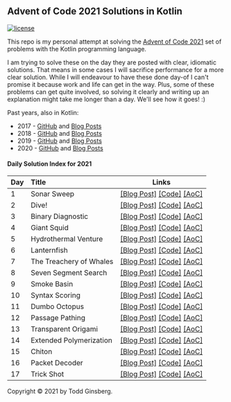 ## Advent of Code 2021 Solutions in Kotlin

[![license](https://img.shields.io/github/license/tginsberg/advent-2021-kotlin)]()

This repo is my personal attempt at solving the [Advent of Code 2021](http://adventofcode.com/2021) set of problems with the Kotlin programming language.

I am trying to solve these on the day they are posted with clear, idiomatic solutions. That means in some cases I will sacrifice performance for a more clear solution. While I will endeavour to have these done day-of I can't promise it because work and life can get in the way. Plus, some of these problems can get quite involved, so solving it clearly and writing up an explanation might take me longer than a day. We'll see how it goes! :)

Past years, also in Kotlin:
 * 2017 - [GitHub](https://github.com/tginsberg/advent-2017-kotlin/) and [Blog Posts](https://todd.ginsberg.com/post/advent-of-code/2017/)
 * 2018 - [GitHub](https://github.com/tginsberg/advent-2018-kotlin/) and [Blog Posts](https://todd.ginsberg.com/post/advent-of-code/2018/)
 * 2019 - [GitHub](https://github.com/tginsberg/advent-2019-kotlin/) and [Blog Posts](https://todd.ginsberg.com/post/advent-of-code/2019/)
 * 2020 - [GitHub](https://github.com/tginsberg/advent-2020-kotlin/) and [Blog Posts](https://todd.ginsberg.com/post/advent-of-code/2020/)

#### Daily Solution Index for 2021
| Day | Title                   | Links                                                                                                                                                                                                                                              |
|-----|:------------------------|----------------------------------------------------------------------------------------------------------------------------------------------------------------------------------------------------------------------------------------------------|
| 1   | Sonar Sweep             | [\[Blog Post\]](https://todd.ginsberg.com/post/advent-of-code/2021/day1/) [\[Code\]](https://github.com/tginsberg/advent-2021-kotlin/blob/master/src/main/kotlin/com/ginsberg/advent2021/Day01.kt) [\[AoC\]](http://adventofcode.com/2021/day/1)   |
| 2   | Dive!                   | [\[Blog Post\]](https://todd.ginsberg.com/post/advent-of-code/2021/day2/) [\[Code\]](https://github.com/tginsberg/advent-2021-kotlin/blob/master/src/main/kotlin/com/ginsberg/advent2021/Day02.kt) [\[AoC\]](http://adventofcode.com/2021/day/2)   |
| 3   | Binary Diagnostic       | [\[Blog Post\]](https://todd.ginsberg.com/post/advent-of-code/2021/day3/) [\[Code\]](https://github.com/tginsberg/advent-2021-kotlin/blob/master/src/main/kotlin/com/ginsberg/advent2021/Day03.kt) [\[AoC\]](http://adventofcode.com/2021/day/3)   |
| 4   | Giant Squid             | [\[Blog Post\]](https://todd.ginsberg.com/post/advent-of-code/2021/day4/) [\[Code\]](https://github.com/tginsberg/advent-2021-kotlin/blob/master/src/main/kotlin/com/ginsberg/advent2021/Day04.kt) [\[AoC\]](http://adventofcode.com/2021/day/4)   |
| 5   | Hydrothermal Venture    | [\[Blog Post\]](https://todd.ginsberg.com/post/advent-of-code/2021/day5/) [\[Code\]](https://github.com/tginsberg/advent-2021-kotlin/blob/master/src/main/kotlin/com/ginsberg/advent2021/Day05.kt) [\[AoC\]](http://adventofcode.com/2021/day/5)   |
| 6   | Lanternfish             | [\[Blog Post\]](https://todd.ginsberg.com/post/advent-of-code/2021/day6/) [\[Code\]](https://github.com/tginsberg/advent-2021-kotlin/blob/master/src/main/kotlin/com/ginsberg/advent2021/Day06.kt) [\[AoC\]](http://adventofcode.com/2021/day/6)   |
| 7   | The Treachery of Whales | [\[Blog Post\]](https://todd.ginsberg.com/post/advent-of-code/2021/day7/) [\[Code\]](https://github.com/tginsberg/advent-2021-kotlin/blob/master/src/main/kotlin/com/ginsberg/advent2021/Day07.kt) [\[AoC\]](http://adventofcode.com/2021/day/7)   |
| 8   | Seven Segment Search    | [\[Blog Post\]](https://todd.ginsberg.com/post/advent-of-code/2021/day8/) [\[Code\]](https://github.com/tginsberg/advent-2021-kotlin/blob/master/src/main/kotlin/com/ginsberg/advent2021/Day08.kt) [\[AoC\]](http://adventofcode.com/2021/day/8)   |
| 9   | Smoke Basin             | [\[Blog Post\]](https://todd.ginsberg.com/post/advent-of-code/2021/day9/) [\[Code\]](https://github.com/tginsberg/advent-2021-kotlin/blob/master/src/main/kotlin/com/ginsberg/advent2021/Day09.kt) [\[AoC\]](http://adventofcode.com/2021/day/9)   |
| 10  | Syntax Scoring          | [\[Blog Post\]](https://todd.ginsberg.com/post/advent-of-code/2021/day10/) [\[Code\]](https://github.com/tginsberg/advent-2021-kotlin/blob/master/src/main/kotlin/com/ginsberg/advent2021/Day10.kt) [\[AoC\]](http://adventofcode.com/2021/day/10) |
| 11  | Dumbo Octopus           | [\[Blog Post\]](https://todd.ginsberg.com/post/advent-of-code/2021/day11/) [\[Code\]](https://github.com/tginsberg/advent-2021-kotlin/blob/master/src/main/kotlin/com/ginsberg/advent2021/Day11.kt) [\[AoC\]](http://adventofcode.com/2021/day/11) |
| 12  | Passage Pathing         | [\[Blog Post\]](https://todd.ginsberg.com/post/advent-of-code/2021/day12/) [\[Code\]](https://github.com/tginsberg/advent-2021-kotlin/blob/master/src/main/kotlin/com/ginsberg/advent2021/Day12.kt) [\[AoC\]](http://adventofcode.com/2021/day/12) |
| 13  | Transparent Origami     | [\[Blog Post\]](https://todd.ginsberg.com/post/advent-of-code/2021/day13/) [\[Code\]](https://github.com/tginsberg/advent-2021-kotlin/blob/master/src/main/kotlin/com/ginsberg/advent2021/Day13.kt) [\[AoC\]](http://adventofcode.com/2021/day/13) |
| 14  | Extended Polymerization | [\[Blog Post\]](https://todd.ginsberg.com/post/advent-of-code/2021/day14/) [\[Code\]](https://github.com/tginsberg/advent-2021-kotlin/blob/master/src/main/kotlin/com/ginsberg/advent2021/Day14.kt) [\[AoC\]](http://adventofcode.com/2021/day/14) |
| 15  | Chiton                  | [\[Blog Post\]](https://todd.ginsberg.com/post/advent-of-code/2021/day15/) [\[Code\]](https://github.com/tginsberg/advent-2021-kotlin/blob/master/src/main/kotlin/com/ginsberg/advent2021/Day15.kt) [\[AoC\]](http://adventofcode.com/2021/day/15) |
| 16  | Packet Decoder          | [\[Blog Post\]](https://todd.ginsberg.com/post/advent-of-code/2021/day16/) [\[Code\]](https://github.com/tginsberg/advent-2021-kotlin/blob/master/src/main/kotlin/com/ginsberg/advent2021/Day16.kt) [\[AoC\]](http://adventofcode.com/2021/day/16) |
| 17  | Trick Shot              | [\[Blog Post\]](https://todd.ginsberg.com/post/advent-of-code/2021/day17/) [\[Code\]](https://github.com/tginsberg/advent-2021-kotlin/blob/master/src/main/kotlin/com/ginsberg/advent2021/Day17.kt) [\[AoC\]](http://adventofcode.com/2021/day/17) |

Copyright &copy; 2021 by Todd Ginsberg.
